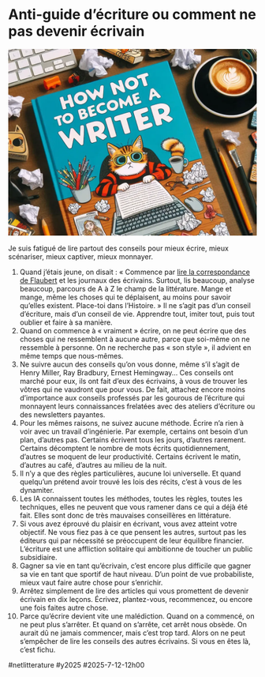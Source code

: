 # Anti-guide d’écriture ou comment ne pas devenir écrivain

![Antiguide](_i/antiguide.webp)

Je suis fatigué de lire partout des conseils pour mieux écrire, mieux scénariser, mieux captiver, mieux monnayer.

1. Quand j’étais jeune, on disait : « Commence par [lire la correspondance de Flaubert](https://tcrouzet.com/2025/04/10/flaubert/) et les journaux des écrivains. Surtout, lis beaucoup, analyse beaucoup, parcours de A à Z le champ de la littérature. Mange et mange, même les choses qui te déplaisent, au moins pour savoir qu’elles existent. Place-toi dans l’Histoire. » Il ne s’agit pas d’un conseil d’écriture, mais d’un conseil de vie. Apprendre tout, imiter tout, puis tout oublier et faire à sa manière.
2. Quand on commence à « vraiment » écrire, on ne peut écrire que des choses qui ne ressemblent à aucune autre, parce que soi-même on ne ressemble à personne. On ne recherche pas « son style », il advient en même temps que nous-mêmes.
3. Ne suivre aucun des conseils qu’on vous donne, même s’il s’agit de Henry Miller, Ray Bradbury, Ernest Hemingway… Ces conseils ont marché pour eux, ils ont fait d’eux des écrivains, à vous de trouver les vôtres qui ne vaudront que pour vous. De fait, attachez encore moins d’importance aux conseils professés par les gourous de l’écriture qui monnayent leurs connaissances frelatées avec des ateliers d’écriture ou des newsletters payantes. 
4. Pour les mêmes raisons, ne suivez aucune méthode. Écrire n’a rien à voir avec un travail d’ingénierie. Par exemple, certains ont besoin d’un plan, d’autres pas. Certains écrivent tous les jours, d’autres rarement. Certains décomptent le nombre de mots écrits quotidiennement, d’autres se moquent de leur productivité. Certains écrivent le matin, d’autres au café, d’autres au milieu de la nuit.
5. Il n’y a que des règles particulières, aucune loi universelle. Et quand quelqu’un prétend avoir trouvé les lois des récits, c’est à vous de les dynamiter.
6. Les IA connaissent toutes les méthodes, toutes les règles, toutes les techniques, elles ne peuvent que vous ramener dans ce qui a déjà été fait. Elles sont donc de très mauvaises conseillères en littérature.
7. Si vous avez éprouvé du plaisir en écrivant, vous avez atteint votre objectif. Ne vous fiez pas à ce que pensent les autres, surtout pas les éditeurs qui par nécessité se préoccupent de leur équilibre financier. L’écriture est une affliction solitaire qui ambitionne de toucher un public subsidiaire.
8. Gagner sa vie en tant qu’écrivain, c’est encore plus difficile que gagner sa vie en tant que sportif de haut niveau. D’un point de vue probabiliste, mieux vaut faire autre chose pour s’enrichir.
9. Arrêtez simplement de lire des articles qui vous promettent de devenir écrivain en dix leçons. Écrivez, plantez-vous, recommencez, ou encore une fois faites autre chose.
10. Parce qu’écrire devient vite une malédiction. Quand on a commencé, on ne peut plus s’arrêter. Et quand on s’arrête, cet arrêt nous obsède. On aurait dû ne jamais commencer, mais c’est trop tard. Alors on ne peut s’empêcher de lire les conseils des autres écrivains. Si vous en êtes là, c’est fichu.

#netlitterature #y2025 #2025-7-12-12h00
